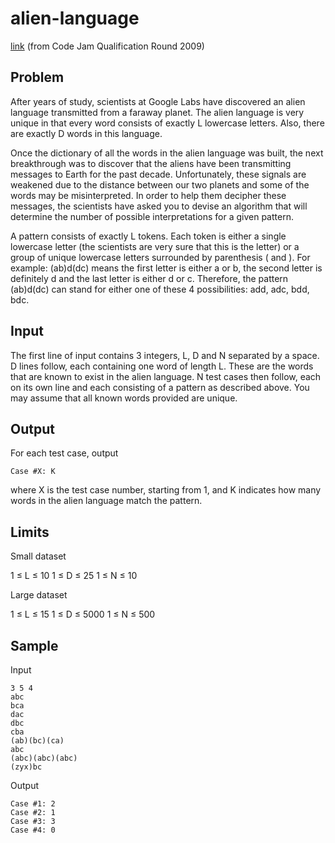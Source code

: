 # alien-language

[link](https://code.google.com/codejam/contest/90101/dashboard#s=p0) (from Code Jam Qualification Round 2009)

## Problem

After years of study, scientists at Google Labs have discovered an alien language transmitted from a faraway planet. The alien language is very unique in that every word consists of exactly L lowercase letters. Also, there are exactly D words in this language.

Once the dictionary of all the words in the alien language was built, the next breakthrough was to discover that the aliens have been transmitting messages to Earth for the past decade. Unfortunately, these signals are weakened due to the distance between our two planets and some of the words may be misinterpreted. In order to help them decipher these messages, the scientists have asked you to devise an algorithm that will determine the number of possible interpretations for a given pattern.

A pattern consists of exactly L tokens. Each token is either a single lowercase letter (the scientists are very sure that this is the letter) or a group of unique lowercase letters surrounded by parenthesis ( and ). For example: (ab)d(dc) means the first letter is either a or b, the second letter is definitely d and the last letter is either d or c. Therefore, the pattern (ab)d(dc) can stand for either one of these 4 possibilities: add, adc, bdd, bdc.

## Input

The first line of input contains 3 integers, L, D and N separated by a space. D lines follow, each containing one word of length L. These are the words that are known to exist in the alien language. N test cases then follow, each on its own line and each consisting of a pattern as described above. You may assume that all known words provided are unique.

## Output

For each test case, output

`Case #X: K`

where X is the test case number, starting from 1, and K indicates how many words in the alien language match the pattern.

## Limits

Small dataset

1 ≤ L ≤ 10
1 ≤ D ≤ 25
1 ≤ N ≤ 10

Large dataset

1 ≤ L ≤ 15
1 ≤ D ≤ 5000
1 ≤ N ≤ 500

## Sample


Input  
```
3 5 4
abc
bca
dac
dbc
cba
(ab)(bc)(ca)
abc
(abc)(abc)(abc)
(zyx)bc
```
Output
```
Case #1: 2
Case #2: 1
Case #3: 3
Case #4: 0
```
